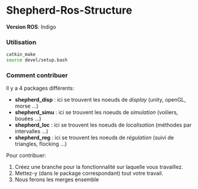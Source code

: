 # Shepherd-Ros-Structure

__Version ROS__: Indigo

### Utilisation

```bash
catkin_make
source devel/setup.bash
```
  	
### Comment contribuer

Il y a 4 packages différents:
 - __shepherd_disp__ : ici se trouvent les noeuds de _display_ (unity, openGL, morse ...)
 - __shepherd_simu__ : ici se trouvent les noeuds de _simulation_ (voiliers, bouées ...)
 - __shepherd_loc__  : ici se trouvent les noeuds de _localisation_ (méthodes par intervalles ...)
 - __shepherd_reg__  : ici se trouvent les noeuds de _régulation_ (suivi de triangles, flocking ...)

Pour contribuer:

1. Créez une branche pour la fonctionnalité sur laquelle vous travaillez.
2. Mettez-y (dans le package correspondant) tout votre travail.
3. Nous ferons les merges ensemble
